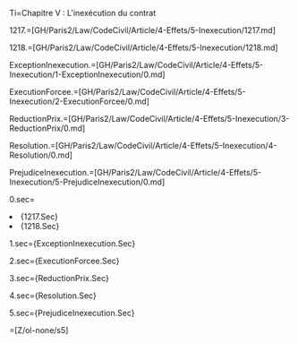Ti=Chapitre V : L'inexécution du contrat

1217.=[GH/Paris2/Law/CodeCivil/Article/4-Effets/5-Inexecution/1217.md]

1218.=[GH/Paris2/Law/CodeCivil/Article/4-Effets/5-Inexecution/1218.md]

ExceptionInexecution.=[GH/Paris2/Law/CodeCivil/Article/4-Effets/5-Inexecution/1-ExceptionInexecution/0.md]

ExecutionForcee.=[GH/Paris2/Law/CodeCivil/Article/4-Effets/5-Inexecution/2-ExecutionForcee/0.md]

ReductionPrix.=[GH/Paris2/Law/CodeCivil/Article/4-Effets/5-Inexecution/3-ReductionPrix/0.md]

Resolution.=[GH/Paris2/Law/CodeCivil/Article/4-Effets/5-Inexecution/4-Resolution/0.md]

PrejudiceInexecution.=[GH/Paris2/Law/CodeCivil/Article/4-Effets/5-Inexecution/5-PrejudiceInexecution/0.md]

0.sec=<ol-none><li>{1217.Sec}</li><li>{1218.Sec}</li></ol>

1.sec={ExceptionInexecution.Sec}

2.sec={ExecutionForcee.Sec}

3.sec={ReductionPrix.Sec}

4.sec={Resolution.Sec}

5.sec={PrejudiceInexecution.Sec}

=[Z/ol-none/s5]